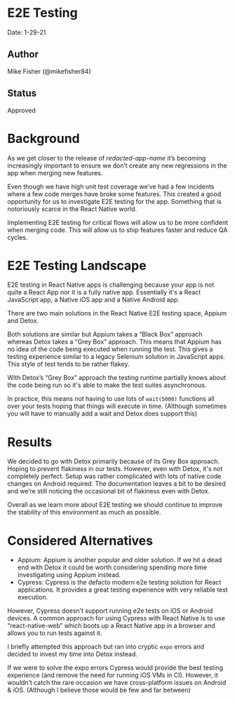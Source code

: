 # E2E Testing

Date: 1-29-21

## Author

Mike Fisher (@mikefisher84)

## Status

Approved

# Background

As we get closer to the release of _redacted-app-name_ it’s becoming increasingly important to ensure we don’t create any new regressions in the app when merging new features.

Even though we have high unit test coverage we’ve had a few incidents where a few code merges have broke some features. This created a good opportunity for us to investigate E2E testing for the app. Something that is notoriously scarce in the React Native world.

Implementing E2E testing for critical flows will allow us to be more confident when merging code. This will allow us to ship features faster and reduce QA cycles.

# E2E Testing Landscape

E2E testing in React Native apps is challenging because your app is not quite a React App nor it is a fully native app. Essentially it's a React JavaScript app, a Native iOS app and a Native Android app.

There are two main solutions in the React Native E2E testing space, Appium and Detox.

Both solutions are similar but Appium takes a “Black Box” approach whereas Detox takes a “Grey Box” approach. This means that Appium has no idea of the code being executed when running the test. This gives a testing experience similar to a legacy Selenium solution in JavaScript apps. This style of test tends to be rather flakey.

With Detox’s “Grey Box” approach the testing runtime partially knows about the code being run so it's able to make the test suites asynchronous.

In practice, this means not having to use lots of `wait(5000)` functions all over your tests hoping that things will execute in time. (Although sometimes you will have to manually add a wait and Detox does support this)

# Results

We decided to go with Detox primarily because of its Grey Box approach. Hoping to prevent flakiness in our tests.
However, even with Detox, it's not completely perfect. Setup was rather complicated with lots of native code changes on Android required. The documentation leaves a bit to be desired and we’re still noticing the occasional bit of flakiness even with Detox.

Overall as we learn more about E2E testing we should continue to improve the stability of this environment as much as possible.

# Considered Alternatives

- Appium:
  Appium is another popular and older solution. If we hit a dead end with Detox it could be worth considering spending more time investigating using Appium instead.
- Cypress:
  Cypress is the defacto modern e2e testing solution for React applications. It provides a great testing experience with very reliable test execution.

However, Cypress doesn’t support running e2e tests on iOS or Android devices. A common approach for using Cypress with React Native is to use “react-native-web” which boots up a React Native app in a browser and allows you to run tests against it.

I briefly attempted this approach but ran into cryptic `expo` errors and decided to invest my time into Detox instead.

If we were to solve the expo errors Cypress would provide the best testing experience (and remove the need for running iOS VMs in CI). However, it wouldn’t catch the rare occasion we have cross-platform issues on Android & iOS. (Although I believe those would be few and far between)
